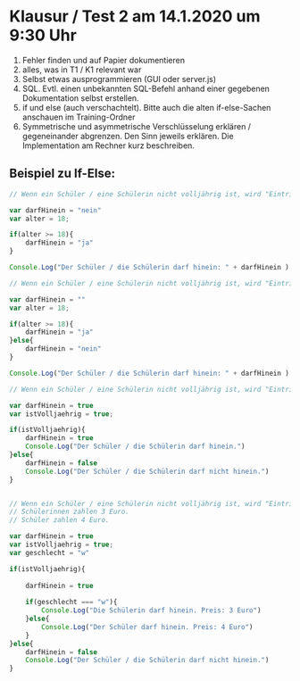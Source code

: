 # Klausur / Test 2 am 14.1.2020 um 9:30 Uhr

1. Fehler finden und auf Papier dokumentieren
2. alles, was in T1 / K1 relevant war
3. Selbst etwas ausprogrammieren (GUI oder server.js)
4. SQL. Evtl. einen unbekannten SQL-Befehl anhand einer gegebenen Dokumentation selbst erstellen.
5. if und else (auch verschachtelt). Bitte auch die alten if-else-Sachen anschauen im Training-Ordner
6. Symmetrische und asymmetrische Verschlüsselung erklären / gegeneinander abgrenzen. Den Sinn jeweils erklären. Die Implementation am Rechner kurz beschreiben.




## Beispiel zu If-Else: 

```Javascript
// Wenn ein Schüler / eine Schülerin nicht volljährig ist, wird "Eintritt verweigert".

var darfHinein = "nein"
var alter = 18;

if(alter >= 18){
    darfHinein = "ja"
}

Console.Log("Der Schüler / die Schülerin darf hinein: " + darfHinein )

```

```Javascript
// Wenn ein Schüler / eine Schülerin nicht volljährig ist, wird "Eintritt verweigert".

var darfHinein = ""
var alter = 18;

if(alter >= 18){
    darfHinein = "ja"
}else{
    darfHinein = "nein"
}

Console.Log("Der Schüler / die Schülerin darf hinein: " + darfHinein )

```
```Javascript
// Wenn ein Schüler / eine Schülerin nicht volljährig ist, wird "Eintritt verweigert".

var darfHinein = true
var istVolljaehrig = true;

if(istVolljaehrig){
    darfHinein = true
    Console.Log("Der Schüler / die Schülerin darf hinein.")
}else{
    darfHinein = false
    Console.Log("Der Schüler / die Schülerin darf nicht hinein.")
}



```

```Javascript
// Wenn ein Schüler / eine Schülerin nicht volljährig ist, wird "Eintritt verweigert".
// Schülerinnen zahlen 3 Euro.
// Schüler zahlen 4 Euro.

var darfHinein = true
var istVolljaehrig = true;
var geschlecht = "w"

if(istVolljaehrig){
    
    darfHinein = true
    
    if(geschlecht === "w"){
        Console.Log("Die Schülerin darf hinein. Preis: 3 Euro")
    }else{
        Console.Log("Der Schüler darf hinein. Preis: 4 Euro")
    }
}else{
    darfHinein = false
    Console.Log("Der Schüler / die Schülerin darf nicht hinein.")
}
```





